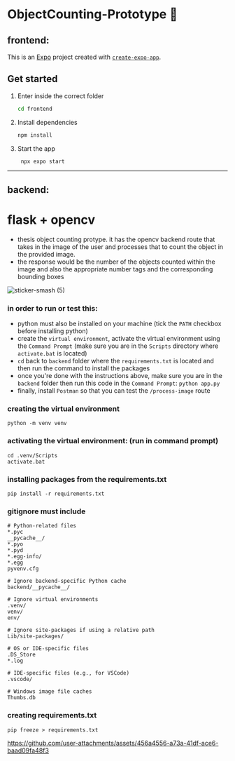 # ObjectCounting-Prototype 🧪

## frontend: 
This is an [Expo](https://expo.dev) project created with [`create-expo-app`](https://www.npmjs.com/package/create-expo-app). 

## Get started


1. Enter inside the correct folder
   
    ```bash
   cd frontend
   ```

3. Install dependencies

   ```bash
   npm install
   ```

4. Start the app

   ```bash
    npx expo start
   ```

****

## backend:

# flask + opencv
- thesis object counting protype. it has the opencv backend route that takes in the image of the user and processes that to count the object in the provided image.
- the response would be the number of the objects counted within the image and also the appropriate number tags and the corresponding bounding boxes

![sticker-smash (5)](https://github.com/user-attachments/assets/6cda695f-a697-4bb7-ac89-6b6cda28e768)

### in order to run or test this:
- python must also be installed on your machine (tick the `PATH` checkbox before installing python)
- create the `virtual environment`, activate the virtual environment using the `Command Prompt` (make sure you are in the `Scripts` directory where `activate.bat` is located)
- `cd` back to `backend` folder where the  `requirements.txt` is located and then run the command to install the packages
- once you're done with the instructions above, make sure you are in the `backend` folder then run this code in the `Command Prompt`:
  `python app.py`
- finally, install `Postman` so that you can test the `/process-image` route

### creating the virtual environment
```
python -m venv venv
```

### activating the virtual environment: (run in command prompt)
```
cd .venv/Scripts
activate.bat
```

### installing packages from the requirements.txt
```
pip install -r requirements.txt
```

### gitignore must include

```
# Python-related files
*.pyc
__pycache__/
*.pyo
*.pyd
*.egg-info/
*.egg
pyvenv.cfg

# Ignore backend-specific Python cache
backend/__pycache__/

# Ignore virtual environments
.venv/
venv/
env/

# Ignore site-packages if using a relative path
Lib/site-packages/

# OS or IDE-specific files
.DS_Store
*.log

# IDE-specific files (e.g., for VSCode)
.vscode/

# Windows image file caches
Thumbs.db

```

### creating requirements.txt
```
pip freeze > requirements.txt
```



https://github.com/user-attachments/assets/456a4556-a73a-41df-ace6-baad09fa48f3


